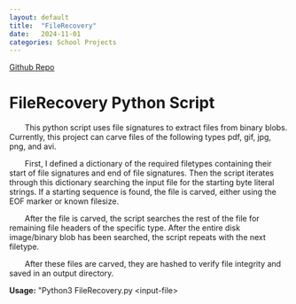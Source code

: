 ```yaml
---
layout: default
title:  "FileRecovery"
date:   2024-11-01
categories: School Projects
---
```


[Github Repo](https://github.com/TheStair/FileRecovery)

# FileRecovery Python Script
<p style="text-indent: 2em;">
This python script uses file signatures to extract files from binary blobs. Currently, this project can carve files of the following types pdf, gif, jpg, png, and avi.  
</p>

<p style="text-indent: 2em;">
First, I defined a dictionary of the required filetypes containing their start of file signatures and end of file signatures. Then the script iterates through this dictionary searching the input file for the starting byte literal strings. If a starting sequence is found, the file is carved, either using the EOF marker or known filesize.  
</p>

<p style="text-indent: 2em;">
After the file is carved, the script searches the rest of the file for remaining file headers of the specific type. After the entire disk image/binary blob has been searched, the script repeats with the next filetype.  
</p>

<p style="text-indent: 2em;">
After these files are carved, they are hashed to verify file integrity and saved in an output directory.  
</p>


**Usage:** "Python3 FileRecovery.py \<input-file\>